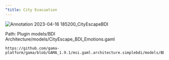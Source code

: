 ```yaml
---
^title: City Evacuation
---
```


![Annotation 2023-04-16 185200_CityEscapeBDI](https://user-images.githubusercontent.com/4437331/232328202-c9830e5b-db67-4975-b25e-35681313c2f1.png)

Path: Plugin models/BDI Architecture/models/CityEscape_BDI_Emotions.gaml

```gaml reference
https://github.com/gama-platform/gama/blob/GAMA_1.9.1/msi.gaml.architecture.simplebdi/models/BDI%20Architecture/models/CityEscape_BDI_Emotions.gaml
```
 
